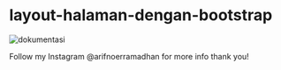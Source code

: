 # layout-halaman-dengan-bootstrap
![dokumentasi](https://user-images.githubusercontent.com/91766087/136665791-5f30828a-ae9b-4819-879a-7ba7bc7b785d.png)

Follow my Instagram @arifnoerramadhan for more info thank you!
